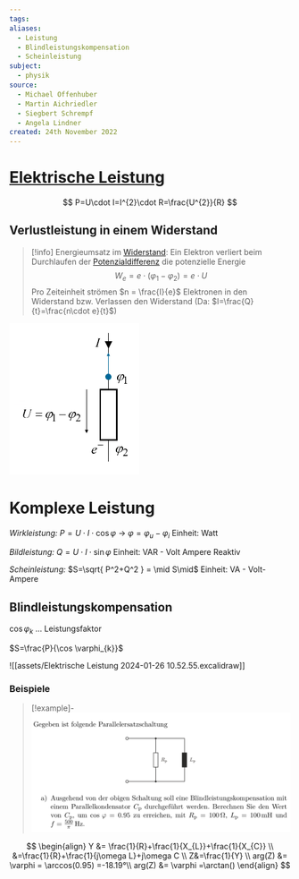 ```yaml
---
tags: 
aliases:
  - Leistung
  - Blindleistungskompensation
  - Scheinleistung
subject:
  - physik
source:
  - Michael Offenhuber
  - Martin Aichriedler
  - Siegbert Schrempf
  - Angela Lindner
created: 24th November 2022
---
```


# [Elektrische Leistung](https://de.wikipedia.org/wiki/Elektrische_Leistung)

$$
P=U\cdot I=I^{2}\cdot R=\frac{U^{2}}{R}
$$

## Verlustleistung in einem Widerstand

> [!info] Energieumsatz im [Widerstand](../Elektrotechnik/Widerstand.md):
> Ein Elektron verliert beim Durchlaufen der [Potenzialdifferenz](../Elektrotechnik/elektrische%20Spannung.md) die potenzielle Energie
> $$W_{e}=e\cdot(\varphi_{1}-\varphi_{2}) = e\cdot U$$
> Pro Zeiteinheit strömen $n = \frac{I}{e}$ Elektronen in den Widerstand bzw. Verlassen den Widerstand (Da: $I=\frac{Q}{t}=\frac{n\cdot e}{t}$)
> 
> 

![](assets/Pasted%20image%2020240306130211.png)

# Komplexe Leistung

*Wirkleistung:*
$P=U \cdot I \cdot \cos \varphi$ -> $\varphi = \varphi_{u} - \varphi_{i}$ 
Einheit: Watt

*Bildleistung:*
$Q=U\cdot I\cdot \sin \varphi$
Einheit: VAR - Volt Ampere Reaktiv

*Scheinleistung:*
$S=\sqrt{ P^2+Q^2 } = \mid S\mid$
Einheit: VA - Volt-Ampere

## Blindleistungskompensation

$\cos \varphi_{k}$ … Leistungsfaktor

$S=\frac{P}{\cos \varphi_{k}}$


![[assets/Elektrische Leistung 2024-01-26 10.52.55.excalidraw]]

### Beispiele

> [!example]- 
![450](assets/Pasted%20image%2020240126111442.png)


$$
\begin{align}
Y &= \frac{1}{R}+\frac{1}{X_{L}}+\frac{1}{X_{C}} \\
&=\frac{1}{R}+\frac{1}{j\omega L}+j\omega C \\
Z&=\frac{1}{Y} \\
arg(Z) &= \varphi = \arccos(0.95) =-18.19°\\
arg(Z) &= \varphi =\arctan()
\end{align}
$$